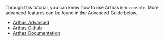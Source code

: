 
Through this tutorial, you can know how to use Arthas `Web console`. More advanced features can be found in the Advanced Guide below.

* [Arthas Advanced](https://arthas.aliyun.com/doc/arthas-tutorials.html?language=en&id=arthas-advanced)
* [Arthas Github](https://github.com/alibaba/arthas)
* [Arthas Documentation](https://arthas.aliyun.com/doc/en)
